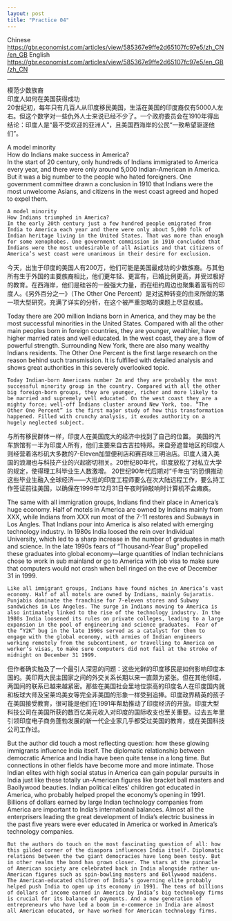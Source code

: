 ```yaml
---
layout: post
title: "Practice 04"
---
```


Chinese
https://gbr.economist.com/articles/view/585367e9ffe2d65107fc97e5/zh_CN/en_GB
English
https://gbr.economist.com/articles/view/585367e9ffe2d65107fc97e5/en_GB/zh_CN

*****************************************************************************
模范少数族裔  
印度人如何在美国获得成功  
20世纪初，每年只有几百人从印度移民美国，生活在美国的印度裔仅有5000人左右。但这个数字对一些仇外人士来说已经不少了。一个政府委员会在1910年得出结论：印度人是“最不受欢迎的亚洲人”，且美国西海岸的公民“一致希望驱逐他们”。

A model minority  
How do Indians make success in America?  
In the start of 20 century, only hundreds of Indians immigrated to America every year, and there were only around 5,000 Indian-American in America. But it was a big number to the people who hated foreigners. One government committee drawn a conclusion in 1910 that Indians were the most unwelcome Asians, and citizens in the west coast agreed and hoped to expel them.

```
A model minority  
How Indians triumphed in America?  
In the early 20th century just a few hundred people emigrated from India to America each year and there were only about 5,000 folk of Indian heritage living in the United States. That was more than enough for some xenophobes. One government commission in 1910 concluded that Indians were the most undesirable of all Asiatics and that citizens of America’s west coast were unanimous in their desire for exclusion.
```

今天，出生于印度的美国人有200万，他们可能是美国最成功的少数族裔。与其他所有生于外国的主要族裔相比，他们更年轻、更富有，已婚比例更高，并受过极好的教育。在西海岸，他们是硅谷的一股强大力量，而在纽约周边也聚集着富有的印度人。《另外百分之一》（The Other One Percent）是对这种转变的由来所做的第一项大型研究，充满了详实的分析，在这个被严重忽略的课题上尽显权威。

Today there are 200 million Indians born in America, and they may be the most successful minorities in the United States. Compared with all the other main peoples born in foreign countries, they are younger, wealthier, have higher married rates and well educated. In the west coast, they are a flow of powerful strength. Surrounding New York, there are also many wealthy Indians residents. The Other One Percent is the first large research on the reason behind such transmission. It is fulfilled with detailed analysis and shows great authorities in this severely overlooked topic. 

```
Today Indian-born Americans number 2m and they are probably the most successful minority group in the country. Compared with all the other big foreign-born groups, they are younger, richer and more likely to be married and supremely well educated. On the west coast they are a mighty force; well-off Indians cluster around New York, too. “The Other One Percent” is the first major study of how this transformation happened. Filled with crunchy analysis, it exudes authority on a hugely neglected subject. 
```

与所有移民群体一样，印度人在美国庞大的经济中找到了自己的位置。 美国的汽车旅馆有一半为印度人所有，他们主要来自古吉拉特邦。来自旁遮普地区的印度人则经营着洛杉矶大多数的7-Eleven加盟便利店和赛百味三明治店。印度人涌入美国的浪潮也与科技产业的兴起密切相关。20世纪80年代，印度放松了对私立大学的规定，使得理工科毕业生人数激增。 20世纪90年代后期对“千年虫”的恐惧推动这些毕业生融入全球经济——大批的印度工程师要么在次大陆远程工作，要么持工作签证前往美国，以确保在1999年12月31日午夜时钟敲响时计算机不会瘫痪。

The same with all immigration groups, Indians find their place in America’s huge economy. Half of motels in America are owned by Indians mainly from XXX, while Indians from XXX run most of the 7-11 restores and Subways in Los Angles. That Indians pour into America is also related with emerging technology industry. In 1980s India loosed the rein over Individual University, which led to a sharp increase in the number of graduates in math and science.  In the late 1990s fears of “Thousand-Year Bug” propelled these graduates into global economy—large quantities of Indian technicians chose to work in sub mainland or go to America with job visa to make sure that computers would not crash when bell ringed on the eve of December 31 in 1999.

```
Like all immigrant groups, Indians have found niches in America’s vast economy. Half of all motels are owned by Indians, mainly Gujaratis. Punjabis dominate the franchise for 7-eleven stores and Subway sandwiches in Los Angeles. The surge in Indians moving to America is also intimately linked to the rise of the technology industry. In the 1980s India loosened its rules on private colleges, leading to a large expansion in the pool of engineering and science graduates.  Fear of the “Y2K” bug in the late 1990s served as a catalyst for them to engage with the global economy, with armies of Indian engineers working remotely from the subcontinent, or travelling to America on worker’s visas, to make sure computers did not fail at the stroke of midnight on December 31 1999.
```

但作者确实触及了一个最引人深思的问题：这些光鲜的印度移民是如何影响印度本国的。美印两大民主国家之间的外交关系长期以来一直颇为紧张。但在其他领域，两国间的联系已越来越紧密。那些在美国社会里地位崇高的印度名人在印度国内就和板球大师及宝莱坞美女等完全非美国的形象一样受到追捧。印度政界精英的孩子在美国接受教育，很可能是他们在1991年帮助推动了印度经济的开放。印度大型科技公司在美国所获的数百亿美元收入对印度的国际收支也至关重要。过去五年里引领印度电子商务蓬勃发展的新一代企业家几乎都受过美国的教育，或在美国科技公司工作过。

But the author did touch a most reflecting question: how these glowing immigrants influence India itself. The diplomatic relationship between democratic America and India have been quite tense in a long time. But connections in other fields have become more and more intimate. Those Indian elites with high social status in America can gain popular pursuits in India just like these totally un-American figures like bracket ball masters and Baollywood beauties. Indian political elites’ children got educated in America, who probably helped propel the economy’s opening in 1991. Billions of dollars earned by large Indian technology companies from America are important to India’s international balances. Almost all the enterprisers leading the great development of India’s electric business in the past five years were ever educated in America or worked in America’s technology companies.

```
But the authors do touch on the most fascinating question of all: how this gilded corner of the diaspora influences India itself. Diplomatic relations between the two giant democracies have long been testy. But in other realms the bond has grown closer. The stars at the pinnacle of American society are celebrated back in India alongside rather un-American figures such as spin-bowling masters and Bollywood maidens. The American-educated children of India’s governing elite probably helped push India to open up its economy in 1991. The tens of billions of dollars of income earned in America by India’s big technology firms is crucial for its balance of payments. And a new generation of entrepreneurs who have led a boom in e-commerce in India are almost all American educated, or have worked for American technology firms.
```
